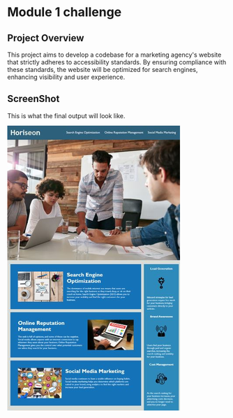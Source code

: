 # Module 1 challenge

## Project Overview

This project aims to develop a codebase for a marketing agency's website that strictly adheres to accessibility standards. By ensuring compliance with these standards, the website will be optimized for search engines, enhancing visibility and user experience.

## ScreenShot
This is what the final output will look like.

![Website screenshot](assets/images/Website.JPG)






